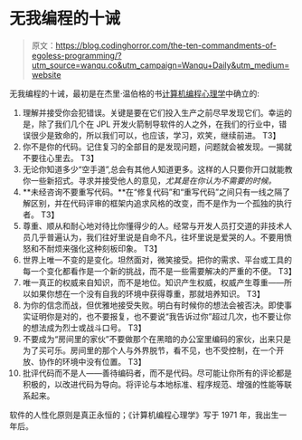 # 无我编程的十诫

> 原文：<https://blog.codinghorror.com/the-ten-commandments-of-egoless-programming/?utm_source=wanqu.co&utm_campaign=Wanqu+Daily&utm_medium=website>



无我编程的十诫，最初是在杰里·温伯格的书[计算机编程心理学](http://www.amazon.com/exec/obidos/ASIN/0932633420/codihorr-20)中确立的:

1.  理解并接受你会犯错误。关键是要在它们投入生产之前尽早发现它们。幸运的是，除了我们几个在 JPL 开发火箭制导软件的人之外，在我们的行业中，错误很少是致命的，所以我们可以，也应该，学习，欢笑，继续前进。
    T3】
2.  你不是你的代码。记住复习的全部目的是发现问题，问题就会被发现。一揭就不要往心里去。
    T3】
3.  无论你知道多少“空手道”,总会有其他人知道更多。这样的人只要你开口就能教你一些新招式。寻求并接受他人的意见，*尤其是在你认为不需要的时候。* 
4.  **未经咨询不要重写代码。**在“修复代码”和“重写代码”之间只有一线之隔了解区别，并在代码评审的框架内追求风格的改变，而不是作为一个孤独的执行者。
    T3】
5.  尊重、顺从和耐心地对待比你懂得少的人。经常与开发人员打交道的非技术人员几乎普遍认为，我们往好里说是自命不凡，往坏里说是爱哭的人。不要用愤怒和不耐烦来强化这种刻板印象。
    T3】
6.  世界上唯一不变的是变化。坦然面对，微笑接受。把你的需求、平台或工具的每一个变化都看作是一个新的挑战，而不是一些需要解决的严重的不便。
    T3】
7.  唯一真正的权威来自知识，而不是地位。知识产生权威，权威产生尊重——所以如果你想在一个没有自我的环境中获得尊重，那就培养知识。
    T3】
8.  为你的信念而战，但优雅地接受失败。明白有时候你的想法会被否决。即使事实证明你是对的，也不要报复，也不要说“我告诉过你”超过几次，也不要让你的想法成为烈士或战斗口号。
    T3】
9.  不要成为“房间里的家伙”不要做那个在黑暗的办公室里编码的家伙，出来只是为了买可乐。房间里的那个人与外界脱节，看不见，也不受控制，在一个开放、协作的环境中没有位置。
    T3】
10.  批评代码而不是人——善待编码者，而不是代码。尽可能让你所有的评论都是积极的，以改进代码为导向。将评论与本地标准、程序规范、增强的性能等联系起来。

软件的人性化原则是真正永恒的；《计算机编程心理学》写于 1971 年，我出生一年后。

